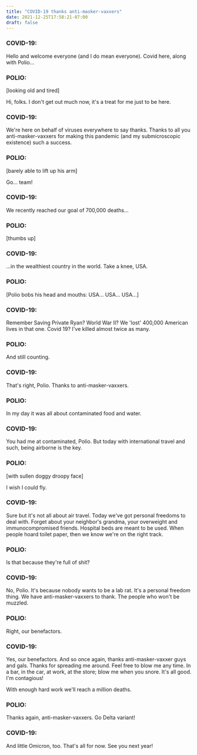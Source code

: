 ```yaml
---
title: "COVID-19 thanks anti-masker-vaxxers"
date: 2021-12-25T17:58:21-07:00
draft: false
---
```



### COVID-19:

  Hello and welcome everyone (and I do mean everyone). Covid here,
  along with Polio...

### POLIO:

  [looking old and tired]

  Hi, folks. I don't get out much now, it's a treat for me just to be
  here.

### COVID-19:

  We're here on behalf of viruses everywhere to say thanks. Thanks to
  all you anti-masker-vaxxers for making this pandemic (and my
  submicroscopic existence) such a success.

### POLIO:

  [barely able to lift up his arm]

  Go... team!


### COVID-19:

  We recently reached our goal of 700,000 deaths...

### POLIO:

  [thumbs up]

### COVID-19:

  ...in the wealthiest country in the world. Take a knee, USA.


### POLIO:

  [Polio bobs his head and mouths: USA... USA... USA...]

### COVID-19:

  Remember Saving Private Ryan? World War II? We 'lost' 400,000
  American lives in that one. Covid 19? I've killed almost twice as
  many.


### POLIO:

  And still counting.


### COVID-19:

  That's right, Polio. Thanks to anti-masker-vaxxers.


### POLIO:

  In my day it was all about contaminated food and water.


### COVID-19:

  You had me at contaminated, Polio. But today with international
  travel and such, being airborne is the key.


### POLIO:

 [with sullen doggy droopy face]

  I wish I could fly.

### COVID-19:

  Sure but it's not all about air travel. Today we've got personal
  freedoms to deal with. Forget about your neighbor's grandma, your
  overweight and immunocompromised friends. Hospital beds are meant
  to be used. When people hoard toilet paper, then we know we're on
  the right track.

### POLIO:

  Is that because they're full of shit?

### COVID-19:

  No, Polio. It's because nobody wants to be a lab rat. It's a
  personal freedom thing. We have anti-masker-vaxxers to thank. The
  people who won't be muzzled.


### POLIO:

  Right, our benefactors.

### COVID-19:

  Yes, our benefactors. And so once again, thanks anti-masker-vaxxer
  guys and gals. Thanks for spreading me around. Feel free to blow me
  any time. In a bar, in the car, at work, at the store; blow me when
  you snore. It's all good. I'm contagious!

  With enough hard work we'll reach a million deaths.


### POLIO:

  Thanks again, anti-masker-vaxxers. Go Delta variant!

### COVID-19:

  And little Omicron, too. That's all for now. See you next year!
